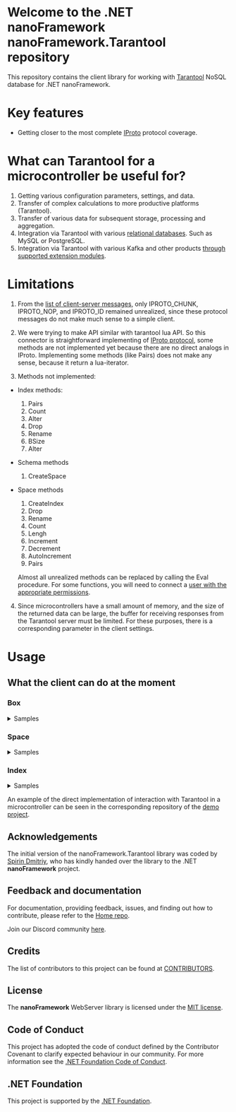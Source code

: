 # Welcome to the .NET nanoFramework nanoFramework.Tarantool repository

This repository contains the client library for working with [Tarantool](https://www.tarantool.io/en/) NoSQL database for .NET nanoFramework.

# Key features
 -  Getting closer to the most complete [IProto](https://www.tarantool.io/en/doc/latest/reference/internals/box_protocol/) protocol coverage.

# What can Tarantool for a microcontroller be useful for?

1. Getting various configuration parameters, settings, and data.
2. Transfer of complex calculations to more productive platforms (Tarantool).
3. Transfer of various data for subsequent storage, processing and aggregation.
4. Integration via Tarantool with various [relational databases](https://www.tarantool.io/en/doc/latest/reference/reference_rock/dbms/). Such as MySQL or PostgreSQL.
5. Integration via Tarantool with various Kafka and other products [through supported extension modules](https://www.tarantool.io/en/doc/latest/platform/app/rocksref/).

# Limitations

1. From the [list of client-server messages](https://www.tarantool.io/en/doc/latest/reference/internals/iproto/requests/), only IPROTO_CHUNK, IPROTO_NOP, and IPROTO_ID remained unrealized, since these protocol messages do not make much sense to a simple client.

2. We were trying to make API similar with tarantool lua API. So this connector is straightforward implementing of [IProto protocol](https://github.com/tarantool/tarantool/wiki/Binary-Protocol-v1.6/b9db62e848a0ec011416ffc53dcb2418467a0f0a?ysclid=m9x8u9airq740869903), some methods are not implemented yet because there are no direct analogs in IProto. Implementing some methods (like Pairs) does not make any sense, because it return a lua-iterator.
  
3. Methods not implemented:
* Index methods:
     1. Pairs
     2. Count
     3. Alter
     4. Drop
     5. Rename
     6. BSize
     7. Alter
 * Schema methods
     1. CreateSpace
 * Space methods
     1. CreateIndex
     2. Drop
     3. Rename
     4. Count
     5. Lengh
     6. Increment
     7. Decrement
     8. AutoIncrement
     9. Pairs

   Almost all unrealized methods can be replaced by calling the Eval procedure. For some functions, you will need to connect a [user with the appropriate permissions](https://www.tarantool.io/en/doc/latest/admin/access_control/).

4. Since microcontrollers have a small amount of memory, and the size of the returned data can be large, the buffer for receiving responses from the Tarantool server must be limited. For these purposes, there is a corresponding parameter in the client settings.

# Usage
## What the client can do at the moment
### Box
<details>
  <summary>Samples</summary>
 
   1. Connect to the Tarantool server with the default user 'Guest':
   ```csharp
   ClientOptions clientOptions = new ClientOptions($"{TarantoolHostIp}:3301");
   using (var box = TarantoolContext.Connect(clientOptions))
   {
        //// .............
   }
   ```
   
   2. Connect to the Tarantool server with a special user, with a password transfer:
   ```csharp
    using (var box = TarantoolContext.Connect(TarantoolHostIp, 3301, "testuser", "test_password"))
    {
        //// .............
    }
   ```
   
   3. Get complete information about the schema, spaces, and indexes of the Tarantool database:
   ```csharp
   var clientOptions = new ClientOptions($"{TarantoolHostIp}:3301");
   clientOptions.ConnectionOptions.ReadSchemaOnConnect = true;
   clientOptions.ConnectionOptions.ReadBoxInfoOnConnect = true;
   
   using (var box = TarantoolContext.Connect(clientOptions))
   {
      //// box.Info;
      //// box.Schema;
      //// box.Schema.Spaces;
      //// box.Schema["_space"].Indices;
   }
   ```
   
   4. Calling various Tarantool Lua functions:
   ```csharp
   var clientOptions = new ClientOptions($"{TarantoolHostIp}:3301");
   clientOptions.ConnectionOptions.ReadSchemaOnConnect = false;
   clientOptions.ConnectionOptions.ReadBoxInfoOnConnect = false;
   clientOptions.ConnectionOptions.WriteStreamBufferSize = 512;
   clientOptions.ConnectionOptions.ReadStreamBufferSize = 512;
   
   using (var box = TarantoolContext.Connect(clientOptions))
   {
       var tupleParam = TarantoolTuple.Create(1.3d);
       var callResult = box.Call("math.sqrt", tupleParam, tupleParam.GetType());
   
       if (callResult != null && callResult.Data[0] != null)
       {
            var resultData = (TarantoolTuple)callResult.Data[0];
            Console.WriteLine($"The square root of the number {tupleParam[0]} is {resultData[0]}");
       }
   }
   ```
   
   5. Execute any correct Tarantool expressions:
   ```csharp
   var clientOptions = new ClientOptions($"{TarantoolHostIp}:3301");
   clientOptions.ConnectionOptions.ReadSchemaOnConnect = false;
   clientOptions.ConnectionOptions.ReadBoxInfoOnConnect = false;
   clientOptions.ConnectionOptions.WriteStreamBufferSize = 512;
   clientOptions.ConnectionOptions.ReadStreamBufferSize = 512;
   
   using (var box = TarantoolContext.Connect(clientOptions))
   {
      var evalResult = box.Eval("return box.space.bands:select{...}", typeof(TarantoolTuple[][]));
   
      if (evalResult != null && evalResult.Data[0] is not null)
      {
         var selectResult = (TarantoolTuple[])evalResult.Data[0];
         
         foreach (var tuple in selectResult)
         {
             Console.WriteLine(tuple.ToString());
         }
      }
   
      Console.WriteLine(new string('=', 10));
   
      evalResult = box.Eval("return box.space.bands:select({3}, {iterator='GT', limit = 3})");
   
      if (evalResult != null && evalResult.Data[0] is not null)
      {
         var arrayListResult = evalResult.Data[0] as ArrayList;
   
         foreach (IList tuple in arrayListResult)
         {
             Console.WriteLine($"[{tuple[0]}, {tuple[1]}, {tuple[2]}]");
         }
      }
   }
   ```
   
   6. Work with Tarantool-supported SQL:
   ```csharp
   var clientOptions = new ClientOptions($"testuser:test_password@{TarantoolHostIp}:3301");
   clientOptions.ConnectionOptions.ReadSchemaOnConnect = false;
   clientOptions.ConnectionOptions.ReadBoxInfoOnConnect = false;
   clientOptions.ConnectionOptions.WriteStreamBufferSize = 512;
   clientOptions.ConnectionOptions.ReadStreamBufferSize = 512;
   
   using (var box = TarantoolContext.Connect(clientOptions))
   {
        try
        {
            var executeSqlResult = box.ExecuteSql("create table sql_test(id int primary key, name text)");
            isTableCreate = true;
   
            executeSqlResult = box.ExecuteSql("insert into sql_test values (1, 'asdf'), (2, 'zxcv'), (3, 'qwer')");
      
            executeSqlResult = box.ExecuteSql("update sql_test set name = '1234' where id = 2");
      
            executeSqlResult = box.ExecuteSql("SELECT * FROM sql_test WHERE id = $1", typeof(TarantoolTuple[]), new SqlParameter(2, "$1"));
   
            if (evalResult != null && evalResult.Data[0] != null)
            {
                var resultData = (TarantoolTuple)executeSqlResult.Data[0];
                Console.WriteLine(resultData.ToString());
            }
        }
        finally
        {
            if (isTableCreate)
            {
                box.ExecuteSql("drop table sql_test");
            }
        }
   }
   ```
</details>

### Space
<details>
  <summary>Samples</summary>
 
   1. Insert tuple in space:
   ```csharp
     ClientOptions clientOptions = new ClientOptions($"{TarantoolHostIp}:3301");
     using (var box = TarantoolContext.Connect(clientOptions))
     {
          var space = box.Schema["bands"];
          var testTuple = TarantoolTuple.Create(15, "Black Sabbath", 1968);
          var responseData = space.Insert(testTuple);
          if (responseData != null && responseData.Data[0] != null)
          {
              var resultData = (TarantoolTuple)responseData.Data[0];
              Console.WriteLine(resultData.ToString());
          }
     }
   ```
   
   2. Getting and Select tuple from the space by key:
   ```csharp
      ClientOptions clientOptions = new ClientOptions($"{TarantoolHostIp}:3301");
      using (var box = TarantoolContext.Connect(clientOptions))
      {
           var space = box.Schema["bands"];
           var selectedTuple = space.GetTuple(TarantoolTuple.Create(15), TarantoolTupleType.Create(typeof(int), typeof(string), tupeof(uint));
           Console.WriteLine(selectedTuple.ToString());
           var responseData = space.Select(TarantoolTuple.Create(15));
           if (responseData != null && responseData.Data[0] != null)
           {
               var resultData = (TarantoolTuple)responseData.Data[0];
               Console.WriteLine(resultData.ToString());
           }
      }
   ```

  3. Put, Update, Replace tuple from the space:
   ```csharp
     ClientOptions clientOptions = new ClientOptions($"{TarantoolHostIp}:3301");
     using (var box = TarantoolContext.Connect(clientOptions))
     {
          var space = box.Schema["bands"];
          var testTuple = TarantoolTuple.Create(16, "Nazareth", 1988);
          var responseTuple = space.PutTuple(testTuple);
          Console.WriteLine(responseTuple.ToString());
          var responseData = space.Update(TarantoolTuple.Create(16), new UpdateOperation[] { UpdateOperation.CreateAssign(2, 1968) }, (TarantoolTupleType)testTuple.GetType());
          if (responseData != null && responseData.Data[0] != null)
          {
              var resultData = (TarantoolTuple)responseData.Data[0];
              Console.WriteLine(resultData.ToString());
          }
     }
   ```
     
  4. Upsert tuple from the space:
   ```csharp
     ClientOptions clientOptions = new ClientOptions($"{TarantoolHostIp}:3301");
     using (var box = TarantoolContext.Connect(clientOptions))
     {
          var space = box.Schema["bands"];
          var testTuple = TarantoolTuple.Create(17, "BonJovi", 1983);
          bool recordCreate = false;
          space.Upsert(testTuple, new UpdateOperation[] { UpdateOperation.CreateStringSlice(1, 3, 0, " ") });
          var selectedTuple = space.GetTuple(TarantoolTuple.Create(17), TarantoolTupleType.Create(typeof(int), typeof(string), tupeof(uint));
          Console.WriteLine(selectedTuple.ToString());
   
          space.Upsert(testTuple, new UpdateOperation[] { UpdateOperation.CreateStringSlice(1, 3, 0, " ") });
          selectedTuple = space.GetTuple(TarantoolTuple.Create(17), TarantoolTupleType.Create(typeof(int), typeof(string), tupeof(uint));
          Console.WriteLine(selectedTuple.ToString());
     }
   ```

   5. Delete tuple from the space:
   ```csharp
     ClientOptions clientOptions = new ClientOptions($"{TarantoolHostIp}:3301");
     using (var box = TarantoolContext.Connect(clientOptions))
     {
          var space = box.Schema["bands"];
          var deleteKeyTuple = TarantoolTuple.Create(17);
   
          var responseData = space.Delete(deleteKeyTuple);
          if (responseData != null && responseData.Data[0] != null)
          {
              var resultData = (TarantoolTuple)responseData.Data[0];
              Console.WriteLine(resultData.ToString());
          }
     }
   ```
</details>

### Index
<details>
  <summary>Samples</summary>
 
   1. Getting tuple by min index:
   ```csharp
      ClientOptions clientOptions = new ClientOptions($"{TarantoolHostIp}:3301");
      using (var box = TarantoolContext.Connect(clientOptions))
      {
            var index = box.Schema["bands"]["secondary"];
            var responseTupleType = TarantoolTupleType.Create(typeof(int), typeof(string), typeof(uint));
    
            var responseTuple = index.MinTuple(responseTupleType);
            Console.WriteLine(responseTuple.ToString());
      }
   ```

   3. Getting tuple by max index:
   ```csharp
      ClientOptions clientOptions = new ClientOptions($"{TarantoolHostIp}:3301");
      using (var box = TarantoolContext.Connect(clientOptions))
      {
            var index = box.Schema["bands"]["secondary"];
            var responseTupleType = TarantoolTupleType.Create(typeof(int), typeof(string), typeof(uint));
    
            var responseTuple = index.MaxTuple(responseTupleType);
            Console.WriteLine(responseTuple.ToString());
      }
   ```

   4. Select tuples:
   ```csharp
      ClientOptions clientOptions = new ClientOptions($"{TarantoolHostIp}:3301");
      using (var box = TarantoolContext.Connect(clientOptions))
      {
            var index = box.Schema["bands"]["secondary"];
            var responseTupleType = TarantoolTupleType.Create(typeof(int), typeof(string), typeof(uint));
    
            var responseData = index.Select(TarantoolTuple.Create("Scorpions"), new SelectOptions() { Iterator = Model.Enums.Iterator.Ge, Limit = 5}, responseTupleType);
            ////...........
      }
   ```

   4. Update tuple by index.

   5. Delete tuple by index.
</details>

An example of the direct implementation of interaction with Tarantool in a microcontroller can be seen in the corresponding repository of the [demo project](https://github.com/RelaxSpirit/nanoFramework.Tarantool/tree/master/Samples/WeatherTracker).

## Acknowledgements

The initial version of the nanoFramework.Tarantool library was coded by [Spirin Dmitriy](https://github.com/RelaxSpirit), who has kindly handed over the library to the .NET **nanoFramework** project.

## Feedback and documentation

For documentation, providing feedback, issues, and finding out how to contribute, please refer to the [Home repo](https://github.com/nanoframework/Home).

Join our Discord community [here](https://discord.gg/gCyBu8T).

## Credits

The list of contributors to this project can be found at [CONTRIBUTORS](https://github.com/nanoframework/Home/blob/main/CONTRIBUTORS.md).

## License

The **nanoFramework** WebServer library is licensed under the [MIT license](LICENSE.md).

## Code of Conduct

This project has adopted the code of conduct defined by the Contributor Covenant to clarify expected behaviour in our community.
For more information see the [.NET Foundation Code of Conduct](https://dotnetfoundation.org/code-of-conduct).

## .NET Foundation

This project is supported by the [.NET Foundation](https://dotnetfoundation.org).
